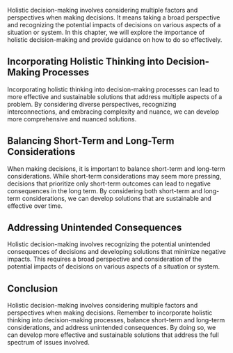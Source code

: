 
Holistic decision-making involves considering multiple factors and perspectives when making decisions. It means taking a broad perspective and recognizing the potential impacts of decisions on various aspects of a situation or system. In this chapter, we will explore the importance of holistic decision-making and provide guidance on how to do so effectively.

Incorporating Holistic Thinking into Decision-Making Processes
--------------------------------------------------------------

Incorporating holistic thinking into decision-making processes can lead to more effective and sustainable solutions that address multiple aspects of a problem. By considering diverse perspectives, recognizing interconnections, and embracing complexity and nuance, we can develop more comprehensive and nuanced solutions.

Balancing Short-Term and Long-Term Considerations
-------------------------------------------------

When making decisions, it is important to balance short-term and long-term considerations. While short-term considerations may seem more pressing, decisions that prioritize only short-term outcomes can lead to negative consequences in the long term. By considering both short-term and long-term considerations, we can develop solutions that are sustainable and effective over time.

Addressing Unintended Consequences
----------------------------------

Holistic decision-making involves recognizing the potential unintended consequences of decisions and developing solutions that minimize negative impacts. This requires a broad perspective and consideration of the potential impacts of decisions on various aspects of a situation or system.

Conclusion
----------

Holistic decision-making involves considering multiple factors and perspectives when making decisions. Remember to incorporate holistic thinking into decision-making processes, balance short-term and long-term considerations, and address unintended consequences. By doing so, we can develop more effective and sustainable solutions that address the full spectrum of issues involved.
